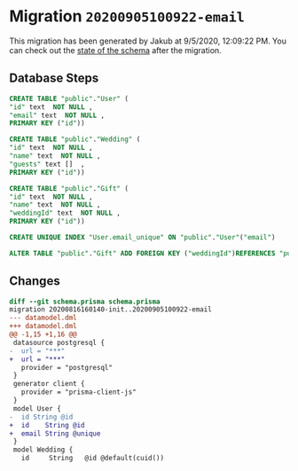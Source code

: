 # Migration `20200905100922-email`

This migration has been generated by Jakub at 9/5/2020, 12:09:22 PM.
You can check out the [state of the schema](./schema.prisma) after the migration.

## Database Steps

```sql
CREATE TABLE "public"."User" (
"id" text  NOT NULL ,
"email" text  NOT NULL ,
PRIMARY KEY ("id"))

CREATE TABLE "public"."Wedding" (
"id" text  NOT NULL ,
"name" text  NOT NULL ,
"guests" text []  ,
PRIMARY KEY ("id"))

CREATE TABLE "public"."Gift" (
"id" text  NOT NULL ,
"name" text  NOT NULL ,
"weddingId" text  NOT NULL ,
PRIMARY KEY ("id"))

CREATE UNIQUE INDEX "User.email_unique" ON "public"."User"("email")

ALTER TABLE "public"."Gift" ADD FOREIGN KEY ("weddingId")REFERENCES "public"."Wedding"("id") ON DELETE CASCADE ON UPDATE CASCADE
```

## Changes

```diff
diff --git schema.prisma schema.prisma
migration 20200816160140-init..20200905100922-email
--- datamodel.dml
+++ datamodel.dml
@@ -1,15 +1,16 @@
 datasource postgresql {
-  url = "***"
+  url = "***"
   provider = "postgresql"
 }
 generator client {
   provider = "prisma-client-js"
 }
 model User {
-  id String @id
+  id    String @id
+  email String @unique
 }
 model Wedding {
   id     String   @id @default(cuid())
```


